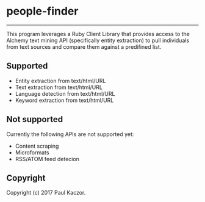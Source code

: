 # people-finder
---------------

This program leverages a Ruby Client Library that provides access to the Alchemy text mining API (specifically entity extraction) to pull individuals from text sources and compare them against a predifined list.

Supported
---------
* Entity extraction from text/html/URL
* Text extraction from text/html/URL
* Language detection from text/html/URL
* Keyword extraction from text/html/URL

Not supported
-------------
Currently the following APIs are not supported yet:

* Content scraping
* Microformats
* RSS/ATOM feed detecion

Copyright
---------

Copyright (c) 2017 Paul Kaczor.
